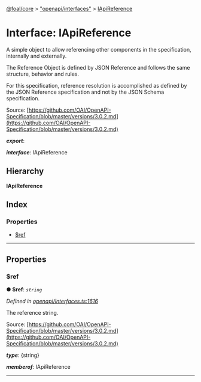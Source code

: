 [@foal/core](../README.md) > ["openapi/interfaces"](../modules/_openapi_interfaces_.md) > [IApiReference](../interfaces/_openapi_interfaces_.iapireference.md)

# Interface: IApiReference

A simple object to allow referencing other components in the specification, internally and externally.

The Reference Object is defined by JSON Reference and follows the same structure, behavior and rules.

For this specification, reference resolution is accomplished as defined by the JSON Reference specification and not by the JSON Schema specification.

Source: [https://github.com/OAI/OpenAPI-Specification/blob/master/versions/3.0.2.md](https://github.com/OAI/OpenAPI-Specification/blob/master/versions/3.0.2.md)

*__export__*: 

*__interface__*: IApiReference

## Hierarchy

**IApiReference**

## Index

### Properties

* [$ref](_openapi_interfaces_.iapireference.md#_ref)

---

## Properties

<a id="_ref"></a>

###  $ref

**● $ref**: *`string`*

*Defined in [openapi/interfaces.ts:1616](https://github.com/FoalTS/foal/blob/07f00115/packages/core/src/openapi/interfaces.ts#L1616)*

The reference string.

Source: [https://github.com/OAI/OpenAPI-Specification/blob/master/versions/3.0.2.md](https://github.com/OAI/OpenAPI-Specification/blob/master/versions/3.0.2.md)

*__type__*: {string}

*__memberof__*: IApiReference

___

